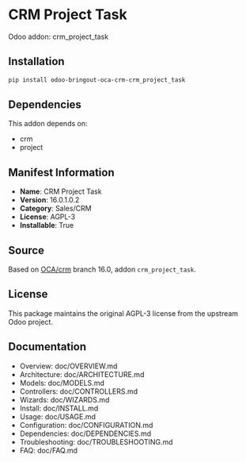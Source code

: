# CRM Project Task

Odoo addon: crm_project_task

## Installation

```bash
pip install odoo-bringout-oca-crm-crm_project_task
```

## Dependencies

This addon depends on:
- crm
- project

## Manifest Information

- **Name**: CRM Project Task
- **Version**: 16.0.1.0.2
- **Category**: Sales/CRM
- **License**: AGPL-3
- **Installable**: True

## Source

Based on [OCA/crm](https://github.com/OCA/crm) branch 16.0, addon `crm_project_task`.

## License

This package maintains the original AGPL-3 license from the upstream Odoo project.

## Documentation

- Overview: doc/OVERVIEW.md
- Architecture: doc/ARCHITECTURE.md
- Models: doc/MODELS.md
- Controllers: doc/CONTROLLERS.md
- Wizards: doc/WIZARDS.md
- Install: doc/INSTALL.md
- Usage: doc/USAGE.md
- Configuration: doc/CONFIGURATION.md
- Dependencies: doc/DEPENDENCIES.md
- Troubleshooting: doc/TROUBLESHOOTING.md
- FAQ: doc/FAQ.md
